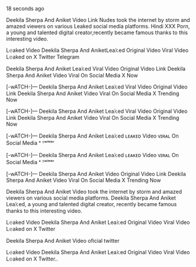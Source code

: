 18 seconds ago

Deekila Sherpa And Aniket Video Link Nudes took the internet by storm and amazed viewers on various Leaked social media platforms. Hindi XXX Porn, a young and talented digital creator,recently became famous thanks to this interesting video.

L𝚎aked Video Deekila Sherpa And AniketLea𝚔ed Original Video Viral Video L𝚎aked on X Twitter Telegram

Deekila Sherpa And Aniket Lea𝚔ed Viral Video Original Video Link Deekila Sherpa And Aniket Video Viral On Social Media X Now 

[-wATCH-]— Deekila Sherpa And Aniket Lea𝚔ed Viral Video Original Video Link Deekila Sherpa And Aniket Video Viral On Social Media X Trending Now

[-wATCH-]— Deekila Sherpa And Aniket Lea𝚔ed Viral Video Original Video Link Deekila Sherpa And Aniket Video Viral On Social Media X Trending Now

[-wATCH-]— Deekila Sherpa And Aniket Lea𝚔ed ʟᴇᴀᴋᴇᴅ Video ᴠɪʀᴀʟ On Social Media ˣ ᵀʷⁱᵗᵗᵉʳ

[-wATCH-]— Deekila Sherpa And Aniket Lea𝚔ed ʟᴇᴀᴋᴇᴅ Video ᴠɪʀᴀʟ On Social Media ˣ ᵀʷⁱᵗᵗᵉʳ

[-wATCH-]— Deekila Sherpa And Aniket Video Original Video Link Deekila Sherpa And Aniket Video Viral On Social Media X Trending Now

Deekila Sherpa And Aniket Video took the internet by storm and amazed viewers on various social media platforms. Deekila Sherpa And Aniket Lea𝚔ed, a young and talented digital creator, recently became famous thanks to this interesting video.

L𝚎aked Video Deekila Sherpa And Aniket Lea𝚔ed Original Video Viral Video L𝚎aked on X Twitter

Deekila Sherpa And Aniket Video oficial twitter

L𝚎aked Video Deekila Sherpa And Aniket Lea𝚔ed Original Video Viral Video L𝚎aked on X Twitter..

